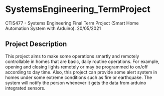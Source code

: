 # SystemsEngineering_TermProject
CTIS477 - Systems Engineering Final Term Project (Smart Home Automation System with Arduino). 20/05/2021 

## Project Description
This project aims to make some operations smartly and remotely controllable in homes that are basic, daily routine operations. For example, opening and closing lights remotely or may be programmed to on/off according to day time. Also, this project can provide some alert system in homes under some extreme conditions such as fire or earthquake. The system will notify the person whenever it gets the data from arduino integrated sensors.

